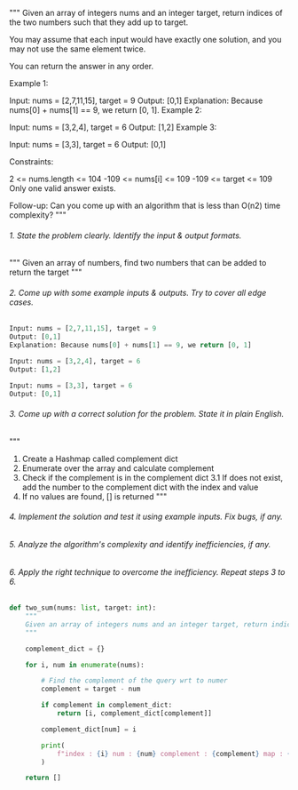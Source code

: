 """ 
Given an array of integers nums and an integer target, return indices of the two numbers such that they add up to target.

You may assume that each input would have exactly one solution, and you may not use the same element twice.

You can return the answer in any order.

Example 1:

Input: nums = [2,7,11,15], target = 9
Output: [0,1]
Explanation: Because nums[0] + nums[1] == 9, we return [0, 1].
Example 2:

Input: nums = [3,2,4], target = 6
Output: [1,2]
Example 3:

Input: nums = [3,3], target = 6
Output: [0,1]
 

Constraints:

2 <= nums.length <= 104
-109 <= nums[i] <= 109
-109 <= target <= 109
Only one valid answer exists.
 

Follow-up: Can you come up with an algorithm that is less than O(n2) time complexity?
"""

###### 1. State the problem clearly. Identify the input & output formats.

""" 
Given an array of numbers, find two numbers that can be added to return the target 
"""

###### 2. Come up with some example inputs & outputs. Try to cover all edge cases.

```py
Input: nums = [2,7,11,15], target = 9
Output: [0,1]
Explanation: Because nums[0] + nums[1] == 9, we return [0, 1]

Input: nums = [3,2,4], target = 6
Output: [1,2]

Input: nums = [3,3], target = 6
Output: [0,1]
```

###### 3. Come up with a correct solution for the problem. State it in plain English.
""" 
1. Create a Hashmap called complement dict 
2. Enumerate over the array and calculate complement 
3. Check if the complement is in the complement dict 
    3.1 If does not exist, add the number to the complement dict with the index and value 
4. If no values are found, [] is returned 
"""

###### 4. Implement the solution and test it using example inputs. Fix bugs, if any.

###### 5. Analyze the algorithm's complexity and identify inefficiencies, if any.

###### 6. Apply the right technique to overcome the inefficiency. Repeat steps 3 to 6.

```py
def two_sum(nums: list, target: int):
    """
    Given an array of integers nums and an integer target, return indices of the two numbers such that they add up to target.
    """

    complement_dict = {}

    for i, num in enumerate(nums):

        # Find the complement of the query wrt to numer
        complement = target - num

        if complement in complement_dict:
            return [i, complement_dict[complement]]

        complement_dict[num] = i

        print(
            f"index : {i} num : {num} complement : {complement} map : {complement_dict}"
        )

    return []
```

